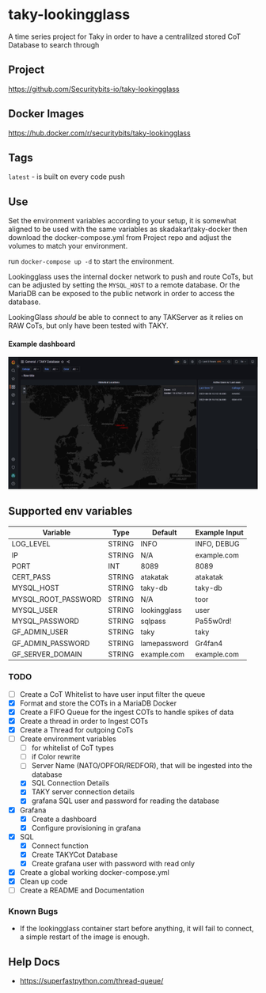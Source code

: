 # taky-lookingglass
A time series project for Taky in order to have a centralilzed stored CoT Database to search through

## Project
https://github.com/Securitybits-io/taky-lookingglass

## Docker Images
https://hub.docker.com/r/securitybits/taky-lookingglass

## Tags
`latest` - is built on every code push

## Use
Set the environment variables according to your setup, it is somewhat aligned to be used with the same variables as skadakar\taky-docker
then download the docker-compose.yml from Project repo and adjust the volumes to match your environment.

run `docker-compose up -d` to start the environment.

Lookingglass uses the internal docker network to push and route CoTs, but can be adjusted by setting the `MYSQL_HOST` to a remote database.
Or the MariaDB can be exposed to the public network in order to access the database.

LookingGlass _should_ be able to connect to any TAKServer as it relies on RAW CoTs, but only have been tested with TAKY.

#### Example dashboard
![Grafana dashboard](./docs/img/grafana.jpg)

## Supported env variables
| Variable            | Type   | Default      | Example Input |
|---------------------|--------|--------------|---------------|
| LOG_LEVEL           | STRING | INFO         | INFO, DEBUG   |
| IP                  | STRING | N/A          | example.com   |
| PORT                | INT    | 8089         | 8089          |
| CERT_PASS           | STRING | atakatak     | atakatak      |
| MYSQL_HOST          | STRING | taky-db      | taky-db       |
| MYSQL_ROOT_PASSWORD | STRING | N/A          | toor          |
| MYSQL_USER          | STRING | lookingglass | user          |
| MYSQL_PASSWORD      | STRING | sqlpass      | Pa55w0rd!     |
| GF_ADMIN_USER       | STRING | taky         | taky          |
| GF_ADMIN_PASSWORD   | STRING | lamepassword | Gr4fan4       |
| GF_SERVER_DOMAIN    | STRING | example.com  | example.com   |

### TODO
- [ ] Create a CoT Whitelist to have user input filter the queue
- [x] Format and store the COTs in a MariaDB Docker
- [x] Create a FIFO Queue for the ingest COTs to handle spikes of data
- [x] Create a thread in order to Ingest COTs
- [x] Create a Thread for outgoing CoTs
- [ ] Create environment variables
    - [ ] for whitelist of CoT types
    - [ ] if Color rewrite
    - [ ] Server Name (NATO/OPFOR/REDFOR), that will be ingested into the database
    - [x] SQL Connection Details
    - [x] TAKY server connection details
    - [x] grafana SQL user and password for reading the database
- [x] Grafana
    - [x] Create a dashboard
    - [x] Configure provisioning in grafana
- [x] SQL
    - [x] Connect function
    - [x] Create TAKYCot Database
    - [x] Create grafana user with password with read only
- [x] Create a global working docker-compose.yml
- [x] Clean up code
- [ ] Create a README and Documentation

### Known Bugs
- If the lookingglass container start before anything, it will fail to connect, a simple restart of the image is enough.

## Help Docs
- https://superfastpython.com/thread-queue/